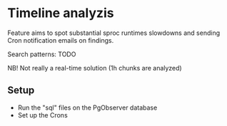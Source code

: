 Timeline analyzis
===

Feature aims to spot substantial sproc runtimes slowdowns and sending Cron notification emails on findings.

Search patterns:
  TODO

NB! Not really a real-time solution (1h chunks are analyzed)

 
Setup
-----

* Run the "sql" files on the PgObserver database
* Set up the Crons



